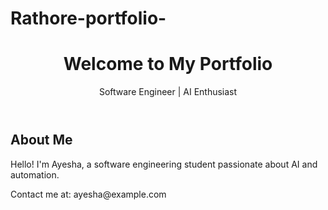 # Rathore-portfolio-
<!DOCTYPE html>
<html lang="en">
<head>
    <meta charset="UTF-8">
    <meta name="viewport" content="width=device-width, initial-scale=1.0">
    <title>Ayesha's Portfolio</title>
    <link rel="stylesheet" href="style.css">
</head>
<body>
    <header>
        <h1>Welcome to My Portfolio</h1>
        <p>Software Engineer | AI Enthusiast</p>
    </header>
    <section>
        <h2>About Me</h2>
        <p>Hello! I'm Ayesha, a software engineering student passionate about AI and automation.</p>
    </section>
    <footer>
        <p>Contact me at: ayesha@example.com</p>
    </footer>
</body>
</html>
